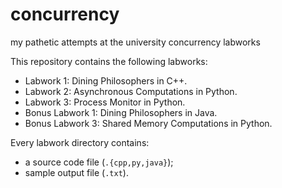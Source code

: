 # concurrency
my pathetic attempts at the university concurrency labworks

This repository contains the following labworks:
- Labwork 1: Dining Philosophers in C++.
- Labwork 2: Asynchronous Computations in Python.
- Labwork 3: Process Monitor in Python.
- Bonus Labwork 1: Dining Philosophers in Java.
- Bonus Labwork 3: Shared Memory Computations in Python.

Every labwork directory contains:
- a source code file (`.{cpp,py,java}`);
- sample output file (`.txt`).
